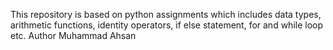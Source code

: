 This repository is based on python assignments which includes data types, arithmetic functions, identity operators, if else statement, for and while loop etc.
Author
Muhammad Ahsan
